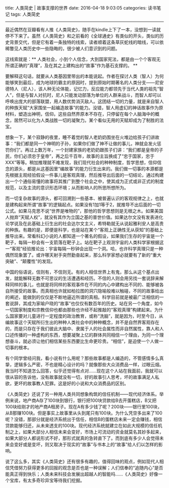title: 人类简史 | 故事支撑的世界
date: 2016-04-18 9:03:05
categories: 读书笔记
tags: 人类简史

---

最近偶然在豆瓣看有人推《人类简史》，随手在kindle上下了一本，没想到一读就停不下来了。虽然《人类简史》和之前看的《全球通史》有类似的开头，类似的历史背景交代，但是它有着一条独特的线索，读者顺着这条草灰蛇线的暗线，可以依稀瞥见人类历史中一些隐晦的，很少被人们意识到的问题。

这线索就是：** 人类社会，小到个人信念，大到国家宪法，都是由一个个客观无所谓正确的“真理”，及在其之上建构出的“故事”作为基石支撑的。 **

<!--more-->

要解释这句话，就要从人类基因里带出的本能说起。作者在探讨人类（智人）为何能够笑到最后，成为地球的霸主的原因时，提到原始时期著名的人类分支——尼安德特人（尼人），该人种无论体能，记忆力，反应能力都领先于当代人类的祖先“智人”，但是与智人对抗时，尼人只能发动部落为单位的人群来战斗，而智人却可以呼唤出庞大的部落联盟，用人数优势消灭敌人。这团结一切的力量，就是来自智人的种族天赋“大家围坐一起编造故事”的能力。没错，智人用虚幻的神话故事作为原材料，塑造出神明，信仰。这些自然界原本不存在，只停留在每个人脑海中的概念，居然可以化为人类战胜一切的凝聚力。某个看似无用的天赋却成为了制胜的法宝。

想象一下，某个寂静的夜里，睡不着觉的智人老奶奶围坐在火堆边给孩子们讲故事：“我们都是同一个神明的子孙，如果你们做了神不让做的事儿，神就会发火惩罚你们”。再过上数万年，一个封建家族的老奶奶跟孩子们讲：“我们都是皇帝的子民，你们必须忠于皇帝”，再之后千百年，故事的主旨换成了“忠于国家，忠于XXX”等等。稍加推理就不难发现，我们现代社会的种种制度，哲学思想，信仰信念的源头，都是从这基因里“编故事”的能力衍生出来的。我们做一切事的本源都是先根据主观经验假设一件事儿是客观真理，然后推导出后面的一切结论，通过构建出一个个通俗易懂的故事将其推广到整个社会之中，使其成为正式或非正式的制度规范，以及主流的意识形态环境；从而影响人的所思所想所为。

而一切复杂故事的源头，都可回溯到一些基本、被普遍认识的客观规律之上，也就是建构起来所谓“故事”的逻辑起点。如果没有1加1等于2，就推导不出后面的一切公式。如果马克思不说“世界是唯物的”，那他的哲学思想则是无根之木。如果美国人抛弃“天赋人权”，就没有其作为立国之基的普世价值。如果达尔文没有发表进化论学说及在此基础上衍生出的社会达尔文主义，希特勒就无从说起雅利安人是高贵的种族。有趣的是，即便是科学，也是站在某个“客观上正确性无从获知”的基础上推导出来。常看科幻小说的人都知道一个著名的假设，如果我们生存的宇宙是一个靶子，每隔一秒会有一支箭落在靶子上。站在靶子上观测宇宙的人类科学家根据这一“客观”经验推论出：宇宙每隔一秒钟会出现一个洞。哈，也许科学真理只是一种偶然现象罢了。或许哪天射手突然勤奋起来，那么科学家想必就要有了新的“重大突破”、“颠覆性”的发现。

中国的俗语说，信则有，不信则无。有的人相信世界上有鬼，那么从这个基点出发，就能解释无数不可思议的生活遭遇和经历。不信的人则会用另找一套说辞来解释同样的事儿，也就是将同样的客观事件在不同的内心中建构出不同的、能够被各自所接受的故事。而真相也许就如柏拉图的洞穴隐喻般难以触碰，不同的故事给出的阐述，能做到的仅仅是不断地逼近所谓的真相。科学目前就是被最广泛相信的一套说辞，其成为家喻户晓的“故事”也仅仅有数百年的历史。站在另一个角度，如今一切国家制度和宗教信仰也都由那些也许经不起推敲的“客观真理”构建起来。为什么国家要对儿童进行一定程度的政治教育，或称“洗脑”，就是因为，时至今日，从编故事这个天赋所衍生出的种种人类社会中的种种概念，并不是自然界客观存在的，而是只存在于我们彼此大脑中、隶属于人的社会属性而非自然属性，靠人和人口述传播的一种虚构的东西，想要凝聚上亿的群体共同相信一个理由，为同一个理想奋斗，就必须让他们相信某些东西要比生命更珍贵。“相信”，是迫使一个人做一切事的根本。

有个同学曾经问我，看小说有什么用呢？那些故事都是人编造的，不管感情多么真挚，逻辑多么严密，不也是精心设计的吗？就像那些大众消费品一样，过眼云烟。我当时不知道怎么回答，似乎还觉得有点对……现在这个人站在我面前，我就可以很从容的告诉他，没有故事就没有一切，好的故事引人思考，坏的故事满足人私欲，更坏的故事教人犯罪。这是好的小说和大众消费品的区别。

《人类简史》还说了另一种用人类共同想象构筑的信任机制——现代经济体系。举例来说，地产商A存了100块到银行，银行把100块贷款给B去开蛋糕店，B又把100块给刚才的地产商A租房子。现在A有多少钱了呢？200块——银行里100块，从B那赚100块。但是事实上故事里从头到尾只有100块。为什么凭空多出来了100呢？没错，那部分就是经济系统出于信任，相信B的蛋糕店未来一定会赚钱，相信贷款能够归还，从未来透支的100块。现代经济系统就建立在如此大规模的信任机制之上，如果大部分人相信未来会变好，市场上可流动的资金就莫名其妙多起来，如果大部分人都说形式不好，那形式就真的急转直下了。而到底有多少人会觉得未来会变好或是变坏，则又取决于现实的“故事”与书本上的“故事”给人们以怎样的影响。

说了这么多，其实《人类简史》还有很多有趣的，值得回味的观点，例如现代人相信凭借努力获得更多的回报的观念是否也是一种误解；人们信奉的“追随内心”是否能真正得到快乐；人类未来科技会发展出超越人的智能吗……《人类简史》好像一个宝库，有太多奇珍异宝等待我们挖掘。
